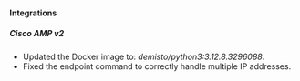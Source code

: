 
#### Integrations

##### Cisco AMP v2

- Updated the Docker image to: *demisto/python3:3.12.8.3296088*.
- Fixed the endpoint command to correctly handle multiple IP addresses.
